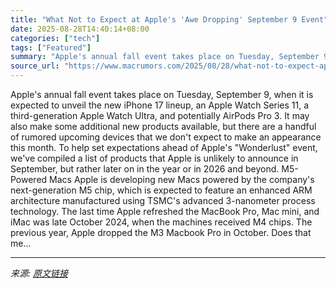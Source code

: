 ```yaml
---
title: "What Not to Expect at Apple's 'Awe Dropping' September 9 Event"
date: 2025-08-28T14:40:14+08:00
categories: ["tech"]
tags: ["Featured"]
summary: "Apple's annual fall event takes place on Tuesday, September 9, when it is expected to unveil the new iPhone 17 lineup, an Apple Watch Series 11, a third-generation Apple Watch Ultra, and potentially A"
source_url: "https://www.macrumors.com/2025/08/28/what-not-to-expect-apple-iphone-17-event/"
---
```


Apple's annual fall event takes place on Tuesday, September 9, when it is expected to unveil the new iPhone 17 lineup, an Apple Watch Series 11, a third-generation Apple Watch Ultra, and potentially AirPods Pro 3. It may also make some additional new products available, but there are a handful of rumored upcoming devices that we don't expect to make an appearance this month. To help set expectations ahead of Apple's "Wonderlust" event, we've compiled a list of products that Apple is unlikely to announce in September, but rather later on in the year or in 2026 and beyond. M5-Powered Macs Apple is developing new Macs powered by the company's next-generation M5 chip, which is expected to feature an enhanced ARM architecture manufactured using TSMC's advanced 3-nanometer process technology. The last time Apple refreshed the MacBook Pro, Mac mini, and iMac was late October 2024, when the machines received M4 chips. The previous year, Apple dropped the M3 Macbook Pro in October. Does that me...

---

*来源: [原文链接](https://www.macrumors.com/2025/08/28/what-not-to-expect-apple-iphone-17-event/)*
